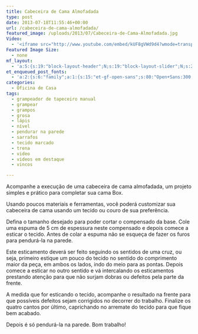 ```yaml
---
title: Cabeceira de Cama Almofadada
type: post
date: 2013-07-18T11:55:46+00:00
url: /cabeceira-de-cama-almofadada/
featured_image: /uploads/2013/07/Cabeceira-de-Cama-Almofadada.jpg
Video:
  - '<iframe src="http://www.youtube.com/embed/kUF8gVWd9d4?wmode=transparent" frameborder="0" width="620" height="380"></iframe>'
Featured Image Size:
  - none
mf_layout:
  - 'a:5:{s:19:"block-layout-header";N;s:19:"block-layout-slider";N;s:22:"block-layout-structure";s:10:"full-width";s:25:"block-layout-left_sidebar";s:12:"blog-sidebar";s:26:"block-layout-right_sidebar";s:12:"blog-sidebar";}'
et_enqueued_post_fonts:
  - 'a:2:{s:6:"family";a:1:{s:15:"et-gf-open-sans";s:80:"Open+Sans:300,300italic,regular,italic,600,600italic,700,700italic,800,800italic";}s:6:"subset";a:2:{i:0;s:5:"latin";i:1;s:9:"latin-ext";}}'
categories:
  - Oficina de Casa
tags:
  - grampeador de tapeceiro manual
  - grampear
  - grampos
  - grosa
  - lápis
  - nível
  - pendurar na parede
  - sarrafos
  - tecido marcado
  - trena
  - video
  - videos em destaque
  - vincos

---
```

Acompanhe a execução de uma cabeceira de cama almofadada, um projeto simples e prático para completar sua cama Box.

Usando poucos materiais e ferramentas, você poderá customizar sua cabeceira de cama usando um tecido ou couro de sua preferência.

Defina o tamanho desejado para poder cortar o compensado da base. Cole uma espuma de 5 cm de espessura neste compensado e depois comece a esticar o tecido. Antes de colar a espuma não se esqueça de fazer os furos para pendurá-la na parede.

Este esticamento deverá ser feito seguindo os sentidos de uma cruz, ou seja, primeiro estique um pouco do tecido no sentido do comprimento maior da peça, em ambos os lados, indo do meio para as pontas. Depois comece a esticar no outro sentido e vá intercalando os esticamentos prestando atenção para que não surjam dobras ou defeitos pela parte da frente.

A medida que for esticando o tecido, acompanhe o resultado na frente para que possíveis defeitos sejam corrigidos no decorrer do trabalho. Finalize os quatro cantos por último, caprichando no arremate do tecido para que fique bem acabado.

Depois é só pendurá-la na parede. Bom trabalho!